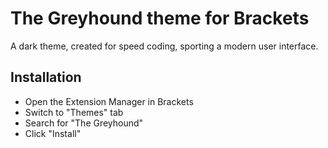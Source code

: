 # The Greyhound theme for Brackets

A dark theme, created for speed coding, sporting a modern user interface.

## Installation

* Open the Extension Manager in Brackets
* Switch to "Themes" tab
* Search for "The Greyhound"
* Click "Install"

